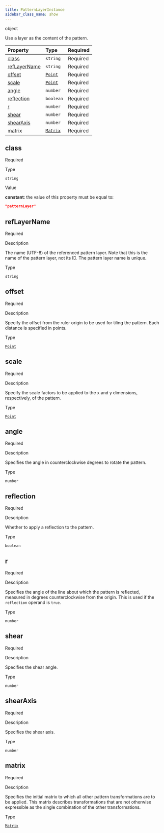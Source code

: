 ```yaml
---
title: PatternLayerInstance
sidebar_class_name: show
---
```


<div className="section-type">

<div className="badge-type">object</div>

</div>

Use a layer as the content of the pattern.

<div className="property-preview">

<div className="property-table">

| Property                      | Type                                     | Required                                            |
| :---------------------------- | :--------------------------------------- | :-------------------------------------------------- |
| [class](#class)               | `string`                                 | <span className="property-required">Required</span> |
| [refLayerName](#reflayername) | `string`                                 | <span className="property-required">Required</span> |
| [offset](#offset)             | [`Point`](/specs/vectorgraphics/point)   | <span className="property-required">Required</span> |
| [scale](#scale)               | [`Point`](/specs/vectorgraphics/point)   | <span className="property-required">Required</span> |
| [angle](#angle)               | `number`                                 | <span className="property-required">Required</span> |
| [reflection](#reflection)     | `boolean`                                | <span className="property-required">Required</span> |
| [r](#r)                       | `number`                                 | <span className="property-required">Required</span> |
| [shear](#shear)               | `number`                                 | <span className="property-required">Required</span> |
| [shearAxis](#shearaxis)       | `number`                                 | <span className="property-required">Required</span> |
| [matrix](#matrix)             | [`Matrix`](/specs/vectorgraphics/matrix) | <span className="property-required">Required</span> |

</div>

</div>

<div className="property">

<div className="property-heading">

## class

<span className="property-required">Required</span>

</div>

<div className="property-item">

Type

`string`

</div>

<div className="property-item">

Value

<div className="value-description">

**constant**: the value of this property must be equal to:

```json
"patternLayer"
```

</div>

</div>

</div>

<div className="property">

<div className="property-heading">

## refLayerName

<span className="property-required">Required</span>

</div>

<div className="property-item">

Description

The name (UTF-8) of the referenced pattern layer. Note that this is the name of the pattern layer, not its ID. The pattern layer name is unique.

</div>

<div className="property-item">

Type

`string`

</div>

</div>

<div className="property">

<div className="property-heading">

## offset

<span className="property-required">Required</span>

</div>

<div className="property-item">

Description

Specify the offset from the ruler origin to be used for tiling the pattern. Each distance is specified in points.

</div>

<div className="property-item">

Type

[`Point`](/specs/vectorgraphics/point)

</div>

</div>

<div className="property">

<div className="property-heading">

## scale

<span className="property-required">Required</span>

</div>

<div className="property-item">

Description

Specify the scale factors to be applied to the x and y dimensions, respectively, of the pattern.

</div>

<div className="property-item">

Type

[`Point`](/specs/vectorgraphics/point)

</div>

</div>

<div className="property">

<div className="property-heading">

## angle

<span className="property-required">Required</span>

</div>

<div className="property-item">

Description

Specifies the angle in counterclockwise degrees to rotate the pattern.

</div>

<div className="property-item">

Type

`number`

</div>

</div>

<div className="property">

<div className="property-heading">

## reflection

<span className="property-required">Required</span>

</div>

<div className="property-item">

Description

Whether to apply a reflection to the pattern.

</div>

<div className="property-item">

Type

`boolean`

</div>

</div>

<div className="property">

<div className="property-heading">

## r

<span className="property-required">Required</span>

</div>

<div className="property-item">

Description

Specifies the angle of the line about which the pattern is reflected, measured in degrees counterclockwise from the origin. This is used if the `reflection` operand is `true`.

</div>

<div className="property-item">

Type

`number`

</div>

</div>

<div className="property">

<div className="property-heading">

## shear

<span className="property-required">Required</span>

</div>

<div className="property-item">

Description

Specifies the shear angle.

</div>

<div className="property-item">

Type

`number`

</div>

</div>

<div className="property">

<div className="property-heading">

## shearAxis

<span className="property-required">Required</span>

</div>

<div className="property-item">

Description

Specifies the shear axis.

</div>

<div className="property-item">

Type

`number`

</div>

</div>

<div className="property">

<div className="property-heading">

## matrix

<span className="property-required">Required</span>

</div>

<div className="property-item">

Description

Specifies the initial matrix to which all other pattern transformations are to be applied. This matrix describes transformations that are not otherwise expressible as the single combination of the other transformations.

</div>

<div className="property-item">

Type

[`Matrix`](/specs/vectorgraphics/matrix)

</div>

</div>
